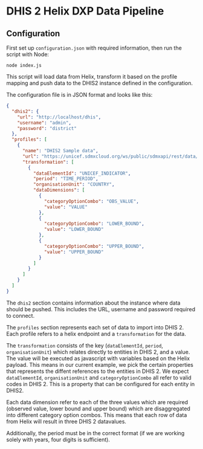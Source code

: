 # DHIS 2 Helix DXP Data Pipeline

## Configuration

First set up `configuration.json` with required information, then run the script with Node:

    node index.js

This script will load data from Helix, transform it based on the profile mapping and push data to the DHIS2 instance defined in the configuration.

The configuration file is in JSON format and looks like this:

```json
{
  "dhis2": {
    "url": "http://localhost/dhis",
    "username": "admin",
    "password": "district"
  },
  "profiles": [
    {
      "name": "DHIS2 Sample data",
      "url": "https://unicef.sdmxcloud.org/ws/public/sdmxapi/rest/data/UNICEF_TEST",
      "transformation": [
        {
          "dataElementId": "UNICEF_INDICATOR",
          "period": "TIME_PERIOD",
          "organisationUnit": "COUNTRY",
          "dataDimensions": [
            {
              "categoryOptionCombo": "OBS_VALUE",
              "value": "VALUE"
            },
            {
              "categoryOptionCombo": "LOWER_BOUND",
              "value": "LOWER_BOUND"
            },
            {
              "categoryOptionCombo": "UPPER_BOUND",
              "value": "UPPER_BOUND"
            }
          ]
        }
      ]
    }
  ]
}
```

The `dhis2` section contains information about the instance where data should be pushed. This includes the URL, username and password required to connect.

The `profiles` section represents each set of data to import into DHIS 2. Each profile refers to a helix endpoint and a `transformation` for the data.

The `transformation` consists of the key (`dataElementId`, `period`, `organisationUnit`) which relates directly to entities in DHIS 2, and a value. The value will be executed as javascript with variables based on the Helix payload. This means in our current example, we pick the certain properties that represents the diffent references to the entities in DHIS 2. We expect `dataElementId`, `organisationUnit` and `categoryOptionCombo` all refer to valid codes in DHIS 2. This is a property that can be configured for each entity in DHIS2.

Each data dimension refer to each of the three values which are required (observed value, lower bound and upper bound) which are disaggregated into different category option combos. This means that each row of data from Helix will result in three DHIS 2 datavalues.

Additionally, the period must be in the correct format (if we are working solely with years, four digits is sufficient).

